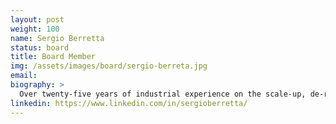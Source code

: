 ```yaml
---
layout: post
weight: 100
name: Sergio Berretta
status: board
title: Board Member
img: /assets/images/board/sergio-berreta.jpg
email:
biography: >
  Over twenty-five years of industrial experience on the scale-up, de-risking, and detailed engineering design of novel process technologies, including fifteen years working in the design and commissioning of large chemical plants worldwide, with projects in four continents. Past vice-president and chief operating officer of BC Research, a Canadian research and development service provider with international reach. One of the founding executives of the Carbon Capture and Conversion Institute in Canada. Designer and developer of UBC’s SPE 505 course, Technology Commercialization for the Manufacturing Industry, and co-designer and co-developer of UBC’s CHBE 488-588 Carbon Capture, Conversion, and Sequestration Technologies.
linkedin: https://www.linkedin.com/in/sergioberretta/
---
```

